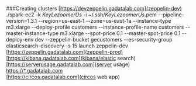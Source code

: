 ###Creating clusters
  [https://devzeppelin.gadatalab.com](zeppelin-dev)  
    ./spark-ec2 -k *KeyLezoomerUs* -i ~/.ssh/*KeyLezoomerUs*.pem --pipeline-version=1.3.1 --region=us-east-1 --zone=us-east-1a --instance-type m3.xlarge --deploy-profile customers --instance-profile-name customers --master-instance-type m3.xlarge --spot-price 0.1 --master-spot-price 0.1 --deploy-env dev --zeppelin-bucket gecustomers --es-security-group elasticsearch-discovery -s 15 launch zeppelin-dev
  [https://zeppelin.gadatalab.com](zeppelin-prod)  
  [https://kibana.gadatalab.com](kibana/elastic search)  
  [https://serverusage.gadatalab.com](server usage)  
  [https://*.gadatalab.com](proxy)  
  [https://circos.gadatalab.com](circos web app)  
  
